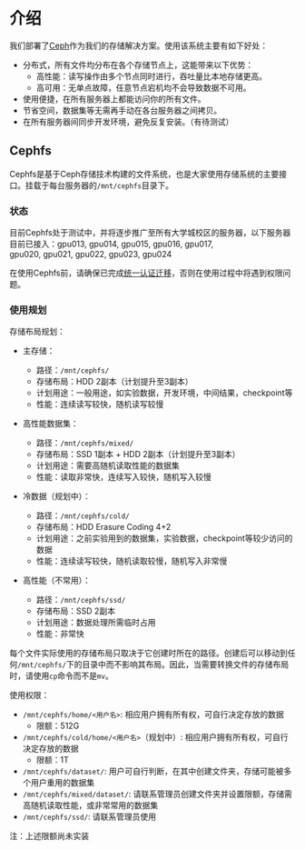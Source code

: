# 介绍

我们部署了[Ceph](https://ceph.io/)作为我们的存储解决方案。使用该系统主要有如下好处：
* 分布式，所有文件均分布在各个存储节点上，这能带来以下优势：
  * 高性能：读写操作由多个节点同时进行，吞吐量比本地存储更高。
  * 高可用：无单点故障，任意节点宕机均不会导致数据不可用。
* 使用便捷，在所有服务器上都能访问你的所有文件。
* 节省空间，数据集等无需再手动在各台服务器之间拷贝。
* 在所有服务器间同步开发环境，避免反复安装。（有待测试）

## Cephfs

Cephfs是基于Ceph存储技术构建的文件系统，也是大家使用存储系统的主要接口。挂载于每台服务器的`/mnt/cephfs`目录下。

### 状态

目前Cephfs处于测试中，并将逐步推广至所有大学城校区的服务器，以下服务器目前已接入：gpu013, gpu014, gpu015, gpu016, gpu017, gpu020, gpu021, gpu022, gpu023, gpu024

在使用Cephfs前，请确保已完成[统一认证迁移](../auth/migration.md)，否则在使用过程中将遇到权限问题。

### 使用规划

存储布局规划：

* 主存储：
  * 路径：`/mnt/cephfs/`
  * 存储布局：HDD 2副本（计划提升至3副本）
  * 计划用途：一般用途，如实验数据，开发环境，中间结果，checkpoint等
  * 性能：连续读写较快，随机读写较慢

* 高性能数据集：
  * 路径：`/mnt/cephfs/mixed/`
  * 存储布局：SSD 1副本 + HDD 2副本（计划提升至3副本）
  * 计划用途：需要高随机读取性能的数据集
  * 性能：读取非常快，连续写入较快，随机写入较慢

* 冷数据（规划中）：
  * 路径：`/mnt/cephfs/cold/`
  * 存储布局：HDD Erasure Coding 4+2
  * 计划用途：之前实验用到的数据集，实验数据，checkpoint等较少访问的数据
  * 性能：连续读写较快，随机读取较慢，随机写入非常慢

* 高性能（不常用）：
  * 路径：`/mnt/cephfs/ssd/`
  * 存储布局：SSD 2副本
  * 计划用途：数据处理所需临时占用
  * 性能：非常快

每个文件实际使用的存储布局只取决于它创建时所在的路径。创建后可以移动到任何`/mnt/cephfs/`下的目录中而不影响其布局。因此，当需要转换文件的存储布局时，请使用`cp`命令而不是`mv`。

使用权限：

* `/mnt/cephfs/home/<用户名>`: 相应用户拥有所有权，可自行决定存放的数据
  * 限额：512G
* `/mnt/cephfs/cold/home/<用户名>`（规划中）: 相应用户拥有所有权，可自行决定存放的数据
  * 限额：1T
* `/mnt/cephfs/dataset/`: 用户可自行判断，在其中创建文件夹，存储可能被多个用户重用的数据集
* `/mnt/cephfs/mixed/dataset/`: 请联系管理员创建文件夹并设置限额，存储需高随机读取性能，或非常常用的数据集
* `/mnt/cephfs/ssd/`: 请联系管理员使用

注：上述限额尚未实装
